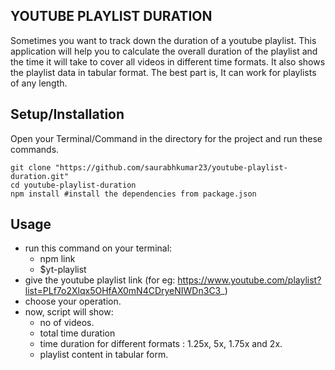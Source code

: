 ## YOUTUBE PLAYLIST DURATION
Sometimes you want to track down the duration of a youtube playlist. This application will help you to calculate the overall duration of the playlist and the time it will take to cover all videos in different time formats. It also shows the playlist data in tabular format. The best part is, It can work for playlists of any length.

## Setup/Installation
Open your Terminal/Command in the directory for the project and run these commands.
    
    git clone "https://github.com/saurabhkumar23/youtube-playlist-duration.git"
    cd youtube-playlist-duration
    npm install #install the dependencies from package.json

## Usage
- run this command on your terminal:
    - npm link
    - $yt-playlist
- give the youtube playlist link (for eg: https://www.youtube.com/playlist?list=PLf7o2Xlqx5OHfAX0mN4CDryeNIWDn3C3_)
- choose your operation. 
- now, script will show:
    - no of videos.
    - total time duration
    - time duration for different formats : 1.25x, 5x, 1.75x and 2x.
    - playlist content in tabular form.
